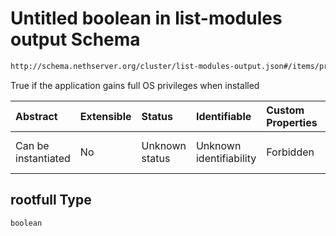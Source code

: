 # Untitled boolean in list-modules output Schema

```txt
http://schema.nethserver.org/cluster/list-modules-output.json#/items/properties/rootfull
```

True if the application gains full OS privileges when installed

| Abstract            | Extensible | Status         | Identifiable            | Custom Properties | Additional Properties | Access Restrictions | Defined In                                                                            |
| :------------------ | :--------- | :------------- | :---------------------- | :---------------- | :-------------------- | :------------------ | :------------------------------------------------------------------------------------ |
| Can be instantiated | No         | Unknown status | Unknown identifiability | Forbidden         | Allowed               | none                | [list-modules-output.json\*](cluster/list-modules-output.json "open original schema") |

## rootfull Type

`boolean`
